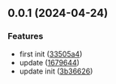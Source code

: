 ## 0.0.1 (2024-04-24)


### Features

* first init ([33505a4](https://github.com/winchesHe/dynamic-log/commit/33505a47ccc66725c7156d52d5579847bf6ebace))
* update ([1679644](https://github.com/winchesHe/dynamic-log/commit/1679644b0596ac395e2b31a0c5ca1e5724468d03))
* update init ([3b36626](https://github.com/winchesHe/dynamic-log/commit/3b366266c2f795b80e82afaca4061516310a1c83))



